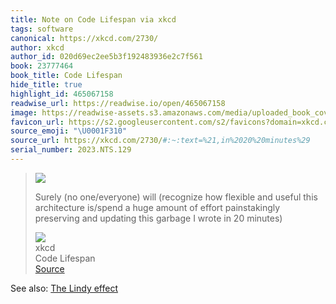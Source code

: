 ```yaml
---
title: Note on Code Lifespan via xkcd
tags: software
canonical: https://xkcd.com/2730/
author: xkcd
author_id: 020d69ec2ee5b3f192483936e2c7f561
book: 23777464
book_title: Code Lifespan
hide_title: true
highlight_id: 465067158
readwise_url: https://readwise.io/open/465067158
image: https://readwise-assets.s3.amazonaws.com/media/uploaded_book_covers/profile_265723/code_lifespan_2x.png
favicon_url: https://s2.googleusercontent.com/s2/favicons?domain=xkcd.com
source_emoji: "\U0001F310"
source_url: https://xkcd.com/2730/#:~:text=%21,in%2020%20minutes%29
serial_number: 2023.NTS.129
---
```

> ![](https://imgs.xkcd.com/comics/code_lifespan_2x.png)
> 
> Surely (no one/everyone) will (recognize how flexible and useful this architecture is/spend a huge amount of effort painstakingly preserving and updating this garbage I wrote in 20 minutes)
> <div class="quoteback-footer"><div class="quoteback-avatar"><img class="mini-favicon" src="https://s2.googleusercontent.com/s2/favicons?domain=xkcd.com"></div><div class="quoteback-metadata"><div class="metadata-inner"><span style="display:none">FROM:</span><div aria-label="xkcd" class="quoteback-author"> xkcd</div><div aria-label="Code Lifespan" class="quoteback-title"> Code Lifespan</div></div></div><div class="quoteback-backlink"><a target="_blank" aria-label="go to the full text of this quotation" rel="noopener" href="https://xkcd.com/2730/#:~:text=%21,in%2020%20minutes%29" class="quoteback-arrow"> Source</a></div></div>

See also: [The Lindy effect](/notes/520633494)
